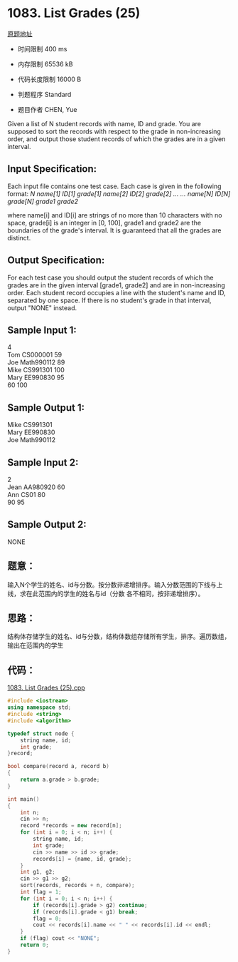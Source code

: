 ﻿# 1083. List Grades (25)

[原题地址](https://www.patest.cn/contests/pat-a-practise/1083)

* 时间限制 400 ms

* 内存限制 65536 kB

* 代码长度限制 16000 B

* 判题程序 Standard 

* 题目作者 CHEN, Yue



Given a list of N student records with name, ID and grade. You are supposed to sort the records with respect to 
the grade in non-increasing order, and output those student records of which the grades are in a given interval.



## Input Specification: 

Each input file contains one test case. Each case is given in the following format:
*N*
*name[1] ID[1] grade[1]*
*name[2] ID[2] grade[2]*
*... ...*
*name[N] ID[N] grade[N]*
*grade1 grade2*


where name[i] and ID[i] are strings of no more than 10 characters with no space, grade[i] is an integer in [0, 100], 
grade1 and grade2 are the boundaries of the grade's interval. It is guaranteed that all the grades are distinct.



## Output Specification: 

For each test case you should output the student records of which the grades are in the given interval [grade1, grade2] 
and are in non-increasing order. Each student record occupies a line with the student's name and ID, separated by one 
space. If there is no student's grade in that interval, output "NONE" instead.


## Sample Input 1:

4  
Tom CS000001 59  
Joe Math990112 89  
Mike CS991301 100  
Mary EE990830 95  
60 100  

## Sample Output 1:

Mike CS991301  
Mary EE990830  
Joe Math990112  


## Sample Input 2:

2  
Jean AA980920 60  
Ann CS01 80  
90 95  

## Sample Output 2: 

NONE  



## 题意：

输入N个学生的姓名、id与分数。按分数非递增排序。输入分数范围的下线与上线，求在此范围内的学生的姓名与id（分数
各不相同，按非递增排序）。

## 思路：

结构体存储学生的姓名、id与分数，结构体数组存储所有学生，排序。遍历数组，输出在范围内的学生

## 代码：

[1083. List Grades (25).cpp](https://github.com/jerrykcode/PAT-Practise/blob/master/PAT%20Advanced%20Level%20Practise/1083.%20List%20Grades%20(25)/1083.%20List%20Grades%20(25).cpp)

```cpp
#include <iostream>
using namespace std;
#include <string>
#include <algorithm>

typedef struct node {
	string name, id;
	int grade;
}record;

bool compare(record a, record b)
{
	return a.grade > b.grade;
}

int main()
{
	int n;
	cin >> n;
	record *records = new record[n];
	for (int i = 0; i < n; i++) {
		string name, id;
		int grade;
		cin >> name >> id >> grade;
		records[i] = {name, id, grade};
	}
	int g1, g2;
	cin >> g1 >> g2;
	sort(records, records + n, compare);
	int flag = 1;
	for (int i = 0; i < n; i++) {
		if (records[i].grade > g2) continue;
		if (records[i].grade < g1) break;
		flag = 0;
		cout << records[i].name << " " << records[i].id << endl;
	}
	if (flag) cout << "NONE";
    return 0;
}
```

 
